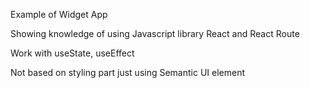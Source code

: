 Example of Widget App

Showing knowledge of using Javascript library React and React Route

Work with useState, useEffect

Not based on styling part just using Semantic UI element

